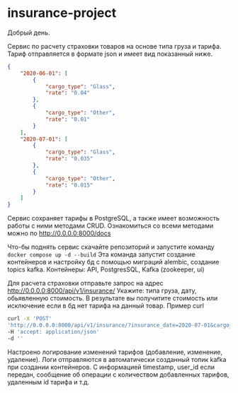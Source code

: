 # insurance-project

Добрый день.

Сервис по расчету страховки товаров на основе типа груза и тарифа.
Тариф отправляется в формате json и имеет вид показанный ниже.

```json 
{
    "2020-06-01": [
        {
            "cargo_type": "Glass",
            "rate": "0.04"
        },
        {
            "cargo_type": "Other",
            "rate": "0.01"
        }
    ],
    "2020-07-01": [
        {
            "cargo_type": "Glass",
            "rate": "0.035"
        },
        {
            "cargo_type": "Other",
            "rate": "0.015"
        }
    ]
} 
```

Сервис сохраняет тарифы в PostgreSQL, а также имеет возможность работы с ними методами CRUD.
Ознакомиться со всеми методами можно по http://0.0.0.0:8000/docs

Что-бы поднять сервис скачайте репозиторий и запустите команду 
```docker compose up -d --build```
Эта команда запустит создание контейнеров и настройку бд с помощью миграций alembic, создание topics kafka.
Контейнеры: API, PostgresSQL, Kafka (zookeeper, ui)

Для расчета страховки отправьте запрос на адрес http://0.0.0.0:8000/api/v1/insurance/
Укажите: типа груза, дату, обьявленную стоимость. В результате вы получитите стоимость или исключение если в бд нет тарифа на данный товар.
Пример curl

```bash 
curl -X 'POST'
'http://0.0.0.0:8000/api/v1/insurance/?insurance_date=2020-07-01&cargo_type=Glass&declared_cost=110.50'
-H 'accept: application/json'
-d '' 
```

Настроено логирование изменений тарифов (добавление, изменение, удаление).
Логи отправляются в автоматически созданный топик kafka при создании контейнеров.
С информацией timestamp, user_id если передан, сообщение об операции с количеством добавленных тарифов, удаленным id тарифа и т.д.
